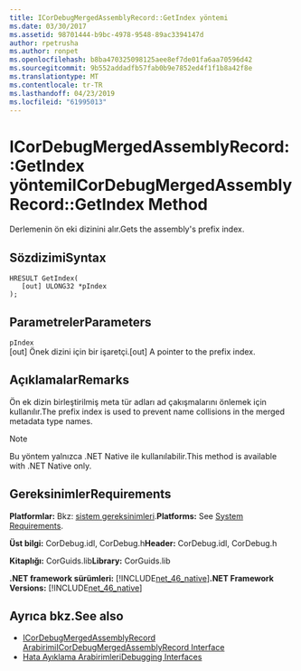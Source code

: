 ```yaml
---
title: ICorDebugMergedAssemblyRecord::GetIndex yöntemi
ms.date: 03/30/2017
ms.assetid: 98701444-b9bc-4978-9548-89ac3394147d
author: rpetrusha
ms.author: ronpet
ms.openlocfilehash: b8ba470325098125aee8ef7de01fa6aa70596d42
ms.sourcegitcommit: 9b552addadfb57fab0b9e7852ed4f1f1b8a42f8e
ms.translationtype: MT
ms.contentlocale: tr-TR
ms.lasthandoff: 04/23/2019
ms.locfileid: "61995013"
---
```

# <a name="icordebugmergedassemblyrecordgetindex-method"></a><span data-ttu-id="04658-102">ICorDebugMergedAssemblyRecord::GetIndex yöntemi</span><span class="sxs-lookup"><span data-stu-id="04658-102">ICorDebugMergedAssemblyRecord::GetIndex Method</span></span>
<span data-ttu-id="04658-103">Derlemenin ön eki dizinini alır.</span><span class="sxs-lookup"><span data-stu-id="04658-103">Gets the assembly's prefix index.</span></span>  
  
## <a name="syntax"></a><span data-ttu-id="04658-104">Sözdizimi</span><span class="sxs-lookup"><span data-stu-id="04658-104">Syntax</span></span>  
  
```  
HRESULT GetIndex(  
   [out] ULONG32 *pIndex  
);  
```  
  
## <a name="parameters"></a><span data-ttu-id="04658-105">Parametreler</span><span class="sxs-lookup"><span data-stu-id="04658-105">Parameters</span></span>  
 `pIndex`  
 <span data-ttu-id="04658-106">[out] Önek dizini için bir işaretçi.</span><span class="sxs-lookup"><span data-stu-id="04658-106">[out] A pointer to the prefix index.</span></span>  
  
## <a name="remarks"></a><span data-ttu-id="04658-107">Açıklamalar</span><span class="sxs-lookup"><span data-stu-id="04658-107">Remarks</span></span>  
 <span data-ttu-id="04658-108">Ön ek dizin birleştirilmiş meta tür adları ad çakışmalarını önlemek için kullanılır.</span><span class="sxs-lookup"><span data-stu-id="04658-108">The prefix index is used to prevent name collisions in the merged metadata type names.</span></span>  
  
> [!NOTE]
>  <span data-ttu-id="04658-109">Bu yöntem yalnızca .NET Native ile kullanılabilir.</span><span class="sxs-lookup"><span data-stu-id="04658-109">This method is available with .NET Native only.</span></span>  
  
## <a name="requirements"></a><span data-ttu-id="04658-110">Gereksinimler</span><span class="sxs-lookup"><span data-stu-id="04658-110">Requirements</span></span>  
 <span data-ttu-id="04658-111">**Platformlar:** Bkz: [sistem gereksinimleri](../../../../docs/framework/get-started/system-requirements.md).</span><span class="sxs-lookup"><span data-stu-id="04658-111">**Platforms:** See [System Requirements](../../../../docs/framework/get-started/system-requirements.md).</span></span>  
  
 <span data-ttu-id="04658-112">**Üst bilgi:** CorDebug.idl, CorDebug.h</span><span class="sxs-lookup"><span data-stu-id="04658-112">**Header:** CorDebug.idl, CorDebug.h</span></span>  
  
 <span data-ttu-id="04658-113">**Kitaplığı:** CorGuids.lib</span><span class="sxs-lookup"><span data-stu-id="04658-113">**Library:** CorGuids.lib</span></span>  
  
 <span data-ttu-id="04658-114">**.NET framework sürümleri:** [!INCLUDE[net_46_native](../../../../includes/net-46-native-md.md)]</span><span class="sxs-lookup"><span data-stu-id="04658-114">**.NET Framework Versions:** [!INCLUDE[net_46_native](../../../../includes/net-46-native-md.md)]</span></span>  
  
## <a name="see-also"></a><span data-ttu-id="04658-115">Ayrıca bkz.</span><span class="sxs-lookup"><span data-stu-id="04658-115">See also</span></span>

- [<span data-ttu-id="04658-116">ICorDebugMergedAssemblyRecord Arabirimi</span><span class="sxs-lookup"><span data-stu-id="04658-116">ICorDebugMergedAssemblyRecord Interface</span></span>](../../../../docs/framework/unmanaged-api/debugging/icordebugmergedassemblyrecord-interface.md)
- [<span data-ttu-id="04658-117">Hata Ayıklama Arabirimleri</span><span class="sxs-lookup"><span data-stu-id="04658-117">Debugging Interfaces</span></span>](../../../../docs/framework/unmanaged-api/debugging/debugging-interfaces.md)
